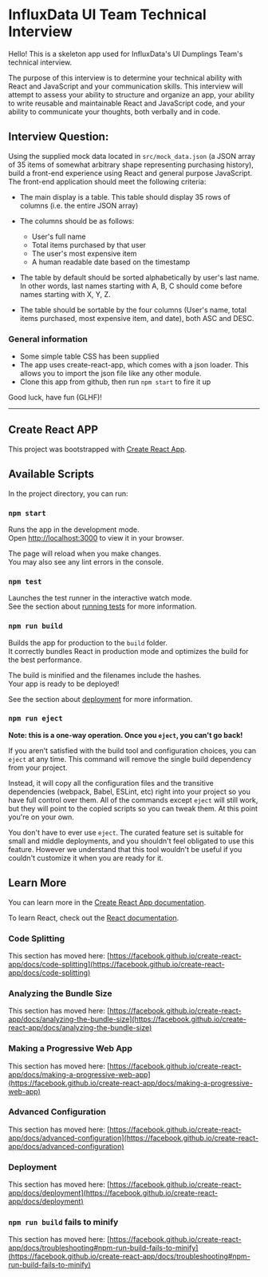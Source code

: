 # InfluxData UI Team Technical Interview

Hello! This is a skeleton app used for InfluxData's UI Dumplings Team's technical interview.

The purpose of this interview is to determine your technical ability with React and JavaScript and your communication skills. This interview will attempt to assess your ability to structure and organize an app, your ability to write reusable and maintainable React and JavaScript code, and your ability to communicate your thoughts, both verbally and in code.

## Interview Question:

Using the supplied mock data located in `src/mock_data.json` (a JSON array of 35 items of somewhat arbitrary shape representing purchasing history), build a front-end experience using React and general purpose JavaScript. The front-end application should meet the following criteria:

- The main display is a table. This table should display 35 rows of columns (i.e. the entire JSON array)

- The columns should be as follows:
  - User's full name
  - Total items purchased by that user
  - The user's most expensive item
  - A human readable date based on the timestamp

- The table by default should be sorted alphabetically by user's last name. In other words, last names starting with A, B, C should come before names starting with X, Y, Z.

- The table should be sortable by the four columns (User's name, total items purchased, most expensive item, and date), both ASC and DESC.

### General information
- Some simple table CSS has been supplied
- The app uses create-react-app, which comes with a json loader. This allows you to import the json file like any other module.
- Clone this app from github, then run `npm start` to fire it up

Good luck, have fun (GLHF)!

---

## Create React APP

This project was bootstrapped with [Create React App](https://github.com/facebook/create-react-app).

## Available Scripts

In the project directory, you can run:

### `npm start`

Runs the app in the development mode.\
Open [http://localhost:3000](http://localhost:3000) to view it in your browser.

The page will reload when you make changes.\
You may also see any lint errors in the console.

### `npm test`

Launches the test runner in the interactive watch mode.\
See the section about [running tests](https://facebook.github.io/create-react-app/docs/running-tests) for more information.

### `npm run build`

Builds the app for production to the `build` folder.\
It correctly bundles React in production mode and optimizes the build for the best performance.

The build is minified and the filenames include the hashes.\
Your app is ready to be deployed!

See the section about [deployment](https://facebook.github.io/create-react-app/docs/deployment) for more information.

### `npm run eject`

**Note: this is a one-way operation. Once you `eject`, you can't go back!**

If you aren't satisfied with the build tool and configuration choices, you can `eject` at any time. This command will remove the single build dependency from your project.

Instead, it will copy all the configuration files and the transitive dependencies (webpack, Babel, ESLint, etc) right into your project so you have full control over them. All of the commands except `eject` will still work, but they will point to the copied scripts so you can tweak them. At this point you're on your own.

You don't have to ever use `eject`. The curated feature set is suitable for small and middle deployments, and you shouldn't feel obligated to use this feature. However we understand that this tool wouldn't be useful if you couldn't customize it when you are ready for it.

## Learn More

You can learn more in the [Create React App documentation](https://facebook.github.io/create-react-app/docs/getting-started).

To learn React, check out the [React documentation](https://reactjs.org/).

### Code Splitting

This section has moved here: [https://facebook.github.io/create-react-app/docs/code-splitting](https://facebook.github.io/create-react-app/docs/code-splitting)

### Analyzing the Bundle Size

This section has moved here: [https://facebook.github.io/create-react-app/docs/analyzing-the-bundle-size](https://facebook.github.io/create-react-app/docs/analyzing-the-bundle-size)

### Making a Progressive Web App

This section has moved here: [https://facebook.github.io/create-react-app/docs/making-a-progressive-web-app](https://facebook.github.io/create-react-app/docs/making-a-progressive-web-app)

### Advanced Configuration

This section has moved here: [https://facebook.github.io/create-react-app/docs/advanced-configuration](https://facebook.github.io/create-react-app/docs/advanced-configuration)

### Deployment

This section has moved here: [https://facebook.github.io/create-react-app/docs/deployment](https://facebook.github.io/create-react-app/docs/deployment)

### `npm run build` fails to minify

This section has moved here: [https://facebook.github.io/create-react-app/docs/troubleshooting#npm-run-build-fails-to-minify](https://facebook.github.io/create-react-app/docs/troubleshooting#npm-run-build-fails-to-minify)
